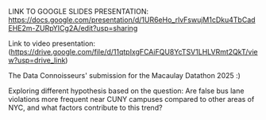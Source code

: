 LINK TO GOOGLE SLIDES PRESENTATION: https://docs.google.com/presentation/d/1UR6eHo_rlvFswujM1cDku4TbCadEHE2m-ZURpYICg2A/edit?usp=sharing

Link to video presentation: (https://drive.google.com/file/d/11qtpIxgFCAiFQU8YcTSV1LHLVRmt2QkT/view?usp=drive_link)


The Data Connoisseurs' submission for the Macaulay Datathon 2025 :)

Exploring different hypothesis based on the question:
Are false bus lane violations more frequent near CUNY campuses compared to other areas of NYC, and what factors contribute to this trend?
